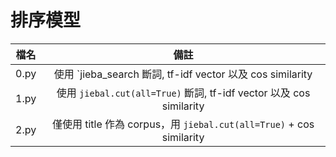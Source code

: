 # 排序模型

| 檔名 | 備註 |
| :--: | :--: |
| 0.py | 使用 `jieba_search 斷詞, tf-idf vector 以及 cos similarity |
| 1.py | 使用 `jiebal.cut(all=True)` 斷詞, tf-idf vector 以及 cos similarity |
| 2.py | 僅使用 title 作為 corpus，用 `jiebal.cut(all=True)` + cos similarity |
